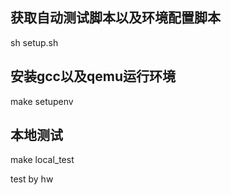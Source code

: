 ## 获取自动测试脚本以及环境配置脚本
sh setup.sh

## 安装gcc以及qemu运行环境
make setupenv

## 本地测试
make local_test

test by hw

